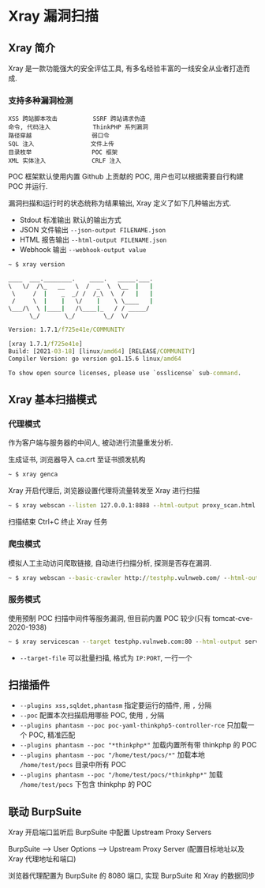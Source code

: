 # Xray 漏洞扫描

## Xray 简介

Xray 是一款功能强大的安全评估工具, 有多名经验丰富的一线安全从业者打造而成. 

### 支持多种漏洞检测

```
XSS 跨站脚本攻击			SSRF 跨站请求伪造
命令, 代码注入			ThinkPHP 系列漏洞
路径穿越  				 弱口令
SQL 注入				  文件上传
目录枚举				 POC 框架
XML 实体注入			 CRLF 注入
```

POC 框架默认使用内置 Github 上贡献的 POC, 用户也可以根据需要自行构建 POC 并运行. 

漏洞扫描和运行时的状态统称为结果输出, Xray 定义了如下几种输出方式. 

* Stdout  标准输出    默认的输出方式
* JSON  文件输出    `--json-output FILENAME.json`
* HTML  报告输出    `--html-output FILENAME.json`
* Webhook 输出    `--webhook-output value`

```cmd
~ $ xray version

____  ___.________.    ____.   _____.___.
\   \/  /\_   __   \  /  _  \  \__  |   |
 \     /  |    _  _/ /  /_\  \  /   |   |
 /     \  |    |   \/    |    \ \____   |
\___/\  \ |____|   /\____|_   / / _____/
      \_/       \_/        \_/  \/

Version: 1.7.1/f725e41e/COMMUNITY

[xray 1.7.1/f725e41e]
Build: [2021-03-18] [linux/amd64] [RELEASE/COMMUNITY]
Compiler Version: go version go1.15.6 linux/amd64

To show open source licenses, please use `osslicense` sub-command.
```

## Xray 基本扫描模式

### 代理模式

作为客户端与服务器的中间人, 被动进行流量重发分析.

生成证书, 浏览器导入 ca.crt 至证书颁发机构

```cmd
~ $ xray genca
```

Xray 开启代理后, 浏览器设置代理将流量转发至 Xray 进行扫描

```cmd
~ $ xray webscan --listen 127.0.0.1:8888 --html-output proxy_scan.html
```

扫描结束 Ctrl+C 终止 Xray 任务

### 爬虫模式

模拟人工主动访问爬取链接, 自动进行扫描分析, 探测是否存在漏洞.

```cmd
~ $ xray webscan --basic-crawler http://testphp.vulnweb.com/ --html-output spider_scan.html
```

### 服务模式

使用预制 POC 扫描中间件等服务漏洞, 但目前内置 POC 较少(只有 tomcat-cve-2020-1938)

```cmd
~ $ xray servicescan --target testphp.vulnweb.com:80 --html-output service_scan.html
```

* `--target-file` 可以批量扫描, 格式为 `IP:PORT`, 一行一个

## 扫描插件

* `--plugins xss,sqldet,phantasm`  指定要运行的插件, 用 `,` 分隔
* `--poc`  配置本次扫描启用哪些 POC, 使用 `,` 分隔
* `--plugins phantasm --poc poc-yaml-thinkphp5-controller-rce`  只加载一个 POC, 精准匹配
* `--plugins phantasm --poc "*thinkphp*"`  加载内置所有带 thinkphp 的 POC
* `--plugins phantasm --poc "/home/test/pocs/*"`  加载本地 `/home/test/pocs` 目录中所有 POC
* `--plugins phantasm --poc "/home/test/pocs/*thinkphp*"`  加载 `/home/test/pocs` 下包含 thinkphp 的 POC

## 联动 BurpSuite

Xray 开启端口监听后 BurpSuite 中配置 Upstream Proxy Servers

BurpSuite --> User Options --> Upstream Proxy Server (配置目标地址以及 Xray 代理地址和端口)

浏览器代理配置为 BurpSuite 的 8080 端口, 实现 BurpSuite 和 Xray 的数据同步